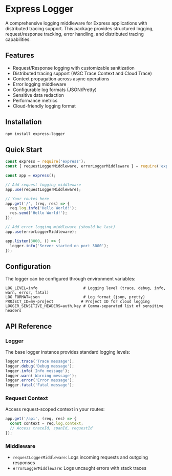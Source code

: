 # Express Logger

A comprehensive logging middleware for Express applications with distributed tracing support. This package provides structured logging, request/response tracking, error handling, and distributed tracing capabilities.

## Features

- Request/Response logging with customizable sanitization
- Distributed tracing support (W3C Trace Context and Cloud Trace)
- Context propagation across async operations
- Error logging middleware
- Configurable log formats (JSON/Pretty)
- Sensitive data redaction
- Performance metrics
- Cloud-friendly logging format

## Installation

```bash
npm install express-logger
```

## Quick Start

```javascript
const express = require('express');
const { requestLoggerMiddleware, errorLoggerMiddleware } = require('express-logger');

const app = express();

// Add request logging middleware
app.use(requestLoggerMiddleware);

// Your routes here
app.get('/', (req, res) => {
  req.log.info('Hello World!');
  res.send('Hello World!');
});

// Add error logging middleware (should be last)
app.use(errorLoggerMiddleware);

app.listen(3000, () => {
  logger.info('Server started on port 3000');
});
```

## Configuration

The logger can be configured through environment variables:

```env
LOG_LEVEL=info                    # Logging level (trace, debug, info, warn, error, fatal)
LOG_FORMAT=json                   # Log format (json, pretty)
PROJECT_ID=my-project            # Project ID for cloud logging
LOGGER_SENSITIVE_HEADERS=auth,key # Comma-separated list of sensitive headers
```

## API Reference

### Logger

The base logger instance provides standard logging levels:

```javascript
logger.trace('Trace message');
logger.debug('Debug message');
logger.info('Info message');
logger.warn('Warning message');
logger.error('Error message');
logger.fatal('Fatal message');
```

### Request Context

Access request-scoped context in your routes:

```javascript
app.get('/api', (req, res) => {
  const context = req.log.context;
  // Access traceId, spanId, requestId
});
```

### Middleware

- `requestLoggerMiddleware`: Logs incoming requests and outgoing responses
- `errorLoggerMiddleware`: Logs uncaught errors with stack traces